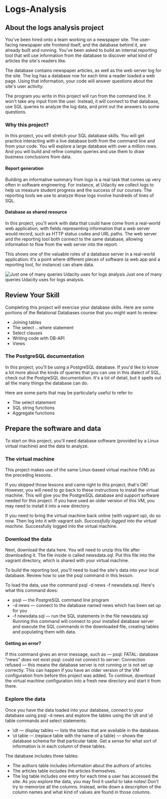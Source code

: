 # Logs-Analysis


## About the logs analysis project
You've been hired onto a team working on a newspaper site. The user-facing newspaper site frontend itself, and the database behind it, are already built and running. You've been asked to build an internal reporting tool that will use information from the database to discover what kind of articles the site's readers like.

The database contains newspaper articles, as well as the web server log for the site. The log has a database row for each time a reader loaded a web page. Using that information, your code will answer questions about the site's user activity.

The program you write in this project will run from the command line. It won't take any input from the user. Instead, it will connect to that database, use SQL queries to analyze the log data, and print out the answers to some questions.

### Why this project?
In this project, you will stretch your SQL database skills. You will get practice interacting with a live database both from the command line and from your code. You will explore a large database with over a million rows. And you will build and refine complex queries and use them to draw business conclusions from data.

#### Report generation
Building an informative summary from logs is a real task that comes up very often in software engineering. For instance, at Udacity we collect logs to help us measure student progress and the success of our courses. The reporting tools we use to analyze those logs involve hundreds of lines of SQL.

#### Database as shared resource
In this project, you'll work with data that could have come from a real-world web application, with fields representing information that a web server would record, such as HTTP status codes and URL paths. The web server and the reporting tool both connect to the same database, allowing information to flow from the web server into the report.

This shows one of the valuable roles of a database server in a real-world application: it's a point where different pieces of software (a web app and a reporting tool, for instance) can share data.

![Just one of many queries Udacity uses for logs analysis](https://d17h27t6h515a5.cloudfront.net/topher/2016/August/57bf410d_pasted-image-at-2016-08-24-18-22/pasted-image-at-2016-08-24-18-22.png)
Just one of many queries Udacity uses for logs analysis.

## Review Your Skill
Completing this project will exercise your database skills. Here are some portions of the Relational Databases course that you might want to review:

* Joining tables
* The select ...where statement
* Select clauses
* Writing code with DB-API
* Views

### The PostgreSQL documentation
In this project, you'll be using a PostgreSQL database. If you'd like to know a lot more about the kinds of queries that you can use in this dialect of SQL, check out the PostgreSQL documentation. It's a lot of detail, but it spells out all the many things the database can do.

Here are some parts that may be particularly useful to refer to:
* The select statement
* SQL string functions
* Aggregate functions

## Prepare the software and data
To start on this project, you'll need database software (provided by a Linux virtual machine) and the data to analyze.

### The virtual machine
This project makes use of the same Linux-based virtual machine (VM) as the preceding lessons.

If you skipped those lessons and came right to this project, that's OK! However, you will need to go back to these instructions to install the virtual machine. This will give you the PostgreSQL database and support software needed for this project. If you have used an older version of this VM, you may need to install it into a new directory.

If you need to bring the virtual machine back online (with vagrant up), do so now. Then log into it with vagrant ssh.
_Successfully logged into the virtual machine._
Successfully logged into the virtual machine.

### Download the data
Next, download the data here. You will need to unzip this file after downloading it. The file inside is called newsdata.sql. Put this file into the vagrant directory, which is shared with your virtual machine.

To build the reporting tool, you'll need to load the site's data into your local database. Review how to use the psql command in this lesson.

To load the data, use the command psql -d news -f newsdata.sql.
Here's what this command does:

* psql — the PostgreSQL command line program
* -d news — connect to the database named news which has been set up for you
* -f newsdata.sql — run the SQL statements in the file newsdata.sql
Running this command will connect to your installed database server and execute the SQL commands in the downloaded file, creating tables and populating them with data.

#### Getting an error?
If this command gives an error message, such as —
psql: FATAL: database "news" does not exist
psql: could not connect to server: Connection refused
— this means the database server is not running or is not set up correctly. This can happen if you have an older version of the VM configuration from before this project was added. To continue, download the virtual machine configuration into a fresh new directory and start it from there.

### Explore the data
Once you have the data loaded into your database, connect to your database using psql -d news and explore the tables using the \dt and \d table commands and select statements.

* \dt — display tables — lists the tables that are available in the database.
* \d table — (replace table with the name of a table) — shows the database schema for that particular table.
Get a sense for what sort of information is in each column of these tables.

The database includes three tables:

* The authors table includes information about the authors of articles.
* The articles table includes the articles themselves.
* The log table includes one entry for each time a user has accessed the site.
As you explore the data, you may find it useful to take notes! Don't try to memorize all the columns. Instead, write down a description of the column names and what kind of values are found in those columns.
